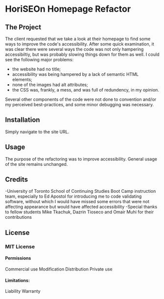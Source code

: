 # HoriSEOn Homepage Refactor

## The Project

The client requested that we take a look at their homepage to find some ways to improve the code's accessibility. After some quick examination, it was clear there were several ways the code was not only hampering accessibiltiy, but was probably slowing things down for them as well. I could see the following major problems:

- the website had no title;
- accessibility was being hampered by a lack of semantic HTML elements;
- none of the images had alt attributes;
- the CSS was, frankly, a mess, and was full of redundency, in my opinion.

Several other components of the code were not done to convention and/or my perceived best-practices, and some minor debugging was necessary.


## Installation

Simply navigate to the site URL.

## Usage

The purpose of the refactoring was to improve accessibility. General usage of the site remains unchanged.

## Credits

-University of Toronto School of Continuing Studies Boot Camp instruction team, especially to Ed Apostol for introducing me to code validating software, without which I would have missed some errors that were not affecting appearance but would have affected accessibility
-Special thanks to fellow students Mike Tkachuk, Dazrin Tioseco and Omair Muhi for their contributions

## License

### MIT License 

#### Permissions

Commercial use
Modification
Distribution
Private use

#### Limitations:

Liability
Warranty 


 